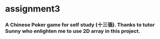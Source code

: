 # assignment3

### A Chinese Poker game for self study (十三張). Thanks to tutor Sunny who enlighten me to use 2D array in this project.
